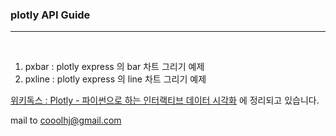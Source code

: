 ### plotly API Guide


-----
<br>

1. pxbar : plotly express 의 bar 차트 그리기 예제   
2. pxline : plotly express 의 line 차트 그리기 예제


[위키독스 : Plotly - 파이썬으로 하는 인터랙티브 데이터 시각화](https://wikidocs.net/book/8734) 에 정리되고 있습니다.

mail to cooolhj@gmail.com

